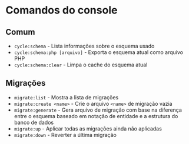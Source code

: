 # Comandos do console

## Comum

- `cycle:schema` - Lista informações sobre o esquema usado
- `cycle:schema:php [arquivo]` - Exporta o esquema atual como arquivo PHP
- `cycle:schema:clear` - Limpa o cache do esquema atual

## Migrações

- `migrate:list` - Mostra a lista de migrações
- `migrate:create <name>` - Crie o arquivo `<name>` de migração vazia
- `migrate:generate` - Gera arquivo de migração com base na diferença entre o esquema baseado em notação de entidade e a estrutura do banco de dados
- `migrate:up` - Aplicar todas as migrações ainda não aplicadas
- `migrate:down` - Reverter a última migração
